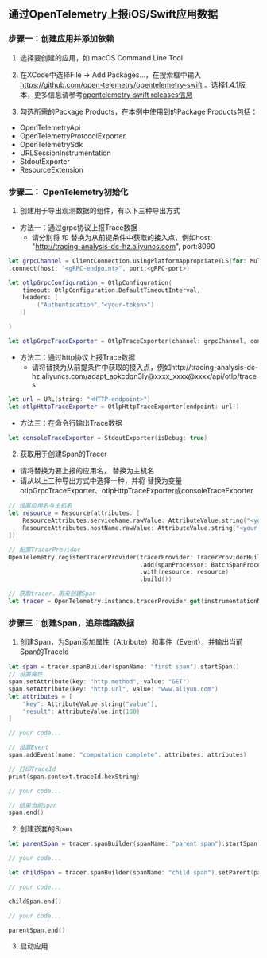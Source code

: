 ## 通过OpenTelemetry上报iOS/Swift应用数据

### 步骤一：创建应用并添加依赖
1. 选择要创建的应用，如 macOS Command Line Tool

2. 在XCode中选择File -> Add Packages...，在搜索框中输入 https://github.com/open-telemetry/opentelemetry-swift 。选择1.4.1版本，更多信息请参考[opentelemetry-swift releases信息](https://github.com/open-telemetry/opentelemetry-swift/releases) 

3. 勾选所需的Package Products，在本例中使用到的Package Products包括：
- OpenTelemetryApi
- OpenTelemetryProtocolExporter
- OpenTelemetrySdk
- URLSessionInstrumentation
- StdoutExporter
- ResourceExtension

### 步骤二： OpenTelemetry初始化
1. 创建用于导出观测数据的组件，有以下三种导出方式
- 方法一：通过grpc协议上报Trace数据
    - 请分别将 <gRPC-endpoint> 和 <gRPC-port> 替换为从前提条件中获取的接入点，例如host: "http://tracing-analysis-dc-hz.aliyuncs.com", port:8090
```swift
let grpcChannel = ClientConnection.usingPlatformAppropriateTLS(for: MultiThreadedEventLoopGroup(numberOfThreads:1))
.connect(host: "<gRPC-endpoint>", port:<gRPC-port>)

let otlpGrpcConfiguration = OtlpConfiguration(
    timeout: OtlpConfiguration.DefaultTimeoutInterval,
    headers: [
        ("Authentication","<your-token>")
    ]

)

let otlpGrpcTraceExporter = OtlpTraceExporter(channel: grpcChannel, config: otlpGrpcConfiguration)
```

- 方法二：通过http协议上报Trace数据
   - 请将<HTTP-endpoint>替换为从前提条件中获取的接入点，例如http://tracing-analysis-dc-hz.aliyuncs.com/adapt_aokcdqn3ly@xxxx_xxxx@xxxx/api/otlp/traces
   
```swift
let url = URL(string: "<HTTP-endpoint>")
let otlpHttpTraceExporter = OtlpHttpTraceExporter(endpoint: url!)
```

- 方法三：在命令行输出Trace数据
```swift
let consoleTraceExporter = StdoutExporter(isDebug: true)
```

2. 获取用于创建Span的Tracer
- 请将<your-service-name>替换为要上报的应用名，<your-host-name> 替换为主机名
- 请从以上三种导出方式中选择一种，并将<trace-exporter> 替换为变量otlpGrpcTraceExporter、otlpHttpTraceExporter或consoleTraceExporter
```swift
// 设置应用名与主机名
let resource = Resource(attributes: [
    ResourceAttributes.serviceName.rawValue: AttributeValue.string("<your-service-name>"),
    ResourceAttributes.hostName.rawValue: AttributeValue.string("<your-host-name>")
])

// 配置TracerProvider
OpenTelemetry.registerTracerProvider(tracerProvider: TracerProviderBuilder()
                                     .add(spanProcessor: BatchSpanProcessor(spanExporter: <trace-exporter>)) // 通过gRPC协议上报至链路追踪
                                     .with(resource: resource)
                                     .build())

// 获取tracer，用来创建Span
let tracer = OpenTelemetry.instance.tracerProvider.get(instrumentationName: "instrumentation-library-name", instrumentationVersion: "1.0.0")
```

### 步骤三：创建Span，追踪链路数据
1. 创建Span，为Span添加属性（Attribute）和事件（Event），并输出当前Span的TraceId
```swift
let span = tracer.spanBuilder(spanName: "first span").startSpan()
// 设置属性
span.setAttribute(key: "http.method", value: "GET")
span.setAttribute(key: "http.url", value: "www.aliyun.com")
let attributes = [
    "key": AttributeValue.string("value"),
    "result": AttributeValue.int(100)
]

// your code...

// 设置Event
span.addEvent(name: "computation complete", attributes: attributes)

// 打印TraceId
print(span.context.traceId.hexString)

// your code...

// 结束当前span
span.end()
```

2. 创建嵌套的Span
```swift
let parentSpan = tracer.spanBuilder(spanName: "parent span").startSpan()

// your code...

let childSpan = tracer.spanBuilder(spanName: "child span").setParent(parentSpan).startSpan()

// your code...

childSpan.end()

// your code...

parentSpan.end()
```

3. 启动应用
